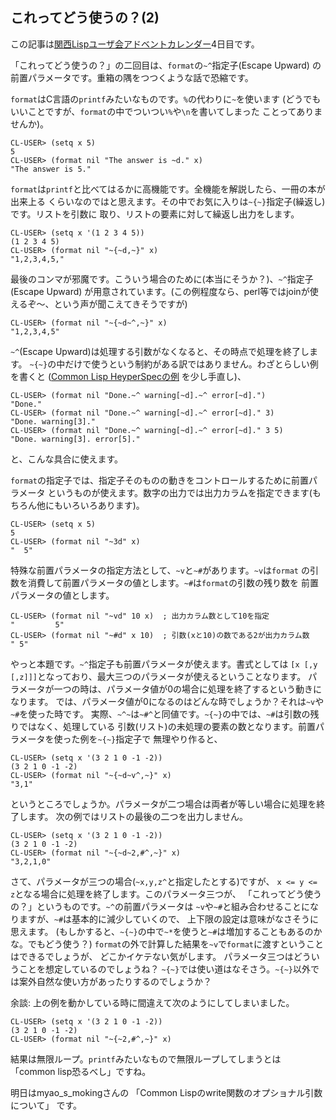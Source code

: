 ## これってどう使うの？(2)

この記事は[関西Lispユーザ会アドベントカレンダー](https://adventar.org/calendars/2490)4日目です。

「これってどう使うの？」の二回目は、`format`の`~^`指定子(Escape Upward)
の前置パラメータです。重箱の隅をつつくような話で恐縮です。

`format`はC言語の`printf`みたいなものです。`%`の代わりに`~`を使います
(どうでもいいことですが、`format`の中でついつい`%`や`\n`を書いてしまった
ことってありませんか)。

```
CL-USER> (setq x 5)
5
CL-USER> (format nil "The answer is ~d." x)
"The answer is 5."
```

`format`は`printf`と比べてはるかに高機能です。全機能を解説したら、一冊の本が出来上る
くらいなのではと思えます。その中でお気に入りは`~{~}`指定子(繰返し)です。リストを引数に
取り、リストの要素に対して繰返し出力をします。

```
CL-USER> (setq x '(1 2 3 4 5))
(1 2 3 4 5)
CL-USER> (format nil "~{~d,~}" x)
"1,2,3,4,5,"
```

最後のコンマが邪魔です。こういう場合のために(本当にそうか？)、`~^`指定子
(Escape Upward)
が用意されています。(この例程度なら、perl等ではjoinが使えるぞ〜、という声が聞こえてきそうですが)

```
CL-USER> (format nil "~{~d~^,~}" x)
"1,2,3,4,5"
```

`~^`(Escape Upward)は処理する引数がなくなると、その時点で処理を終了します。
`~{~}`の中だけで使うという制約がある訳ではありません。わざとらしい例を書くと
([Common Lisp HeyperSpecの例](http://clhs.lisp.se/Body/22_cib.htm) を少し手直し)、

```
CL-USER> (format nil "Done.~^ warning[~d].~^ error[~d].")
"Done."
CL-USER> (format nil "Done.~^ warning[~d].~^ error[~d]." 3)
"Done. warning[3]."
CL-USER> (format nil "Done.~^ warning[~d].~^ error[~d]." 3 5)
"Done. warning[3]. error[5]."
```

と、こんな具合に使えます。

`format`の指定子では、指定子そのものの動きをコントロールするために前置パラメータ
というものが使えます。数字の出力では出力カラムを指定できます(もちろん他にもいろいろあります)。

```
CL-USER> (setq x 5)
5
CL-USER> (format nil "~3d" x)
"  5"
```

特殊な前置パラメータの指定方法として、`~v`と`~#`があります。`~v`は`format`
の引数を消費して前置パラメータの値とします。`~#`は`format`の引数の残り数を
前置パラメータの値とします。

```
CL-USER> (format nil "~vd" 10 x)  ; 出力カラム数として10を指定
"         5"
CL-USER> (format nil "~#d" x 10)  ; 引数(xと10)の数である2が出力カラム数
" 5"
```

やっと本題です。`~^`指定子も前置パラメータが使えます。書式としては
`[x [,y [,z]]]`となっており、最大三つのパラメータが使えるということなります。
パラメータが一つの時は、パラメータ値が0の場合に処理を終了するという動きになります。
では、パラメータ値が0になるのはどんな時でしょうか？それは`~v`や`~#`を使った時です。
実際、`~^~`は`~#^`と同値です。`~{~}`の中では、`~#`は引数の残りではなく、処理している
引数(リスト)の未処理の要素の数となります。前置パラメータを使った例を`~{~}`指定子で
無理やり作ると、

```
CL-USER> (setq x '(3 2 1 0 -1 -2))
(3 2 1 0 -1 -2)
CL-USER> (format nil "~{~d~v^,~}" x)
"3,1"
```

というところでしょうか。パラメータが二つ場合は両者が等しい場合に処理を終了します。
次の例ではリストの最後の二つを出力しません。

```
CL-USER> (setq x '(3 2 1 0 -1 -2))
(3 2 1 0 -1 -2)
CL-USER> (format nil "~{~d~2,#^,~}" x)
"3,2,1,0"
```

さて、パラメータが三つの場合(`~x,y,z^`と指定したとする)ですが、
`x <= y <= z`となる場合に処理を終了します。このパラメータ三つが、
「これってどう使うの？」というものです。`~^`の前置パラメータは
`~v`や`~#`と組み合わせることになりますが、`~#`は基本的に減少していくので、
上下限の設定は意味がなさそうに思えます。
(もしかすると、`~{~}`の中で`~*`を使うと`~#`は増加することもあるのかな。でもどう使う？)
`format`の外で計算した結果を`~v`で`format`に渡すということはできるでしょうが、
どこかイケテない気がします。
パラメータ三つはどういうことを想定しているのでしょうね？
`~{~}`では使い道はなそさう。`~{~}`以外では案外自然な使い方があったりするのでしょうか？

余談: 上の例を動かしている時に間違えて次のようにしてしまいました。

```
CL-USER> (setq x '(3 2 1 0 -1 -2))
(3 2 1 0 -1 -2)
CL-USER> (format nil "~{~2,#^,~}" x)
```

結果は無限ループ。`printf`みたいなもので無限ループしてしまうとは
「common lisp恐るべし」ですね。


明日はmyao_s_mokingさんの
「Common Lispのwrite関数のオプショナル引数について」
です。